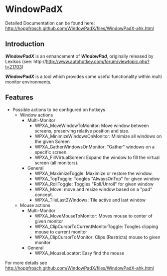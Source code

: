 WindowPadX
==========

Detailed Documentation can be found here: http://hoppfrosch.github.com/WindowPadX/files/WindowPadX-ahk.html

Introduction
------------

***WindowPadX*** is an enhancement of ***WindowPad***, originally released by Lexikos (see: http://http://www.autohotkey.com/forum/viewtopic.php?t=21703)

***WindowPadX*** is a tool which provides some useful functionality within multi monitor environments.

Features
--------
- Possible actions to be configured on hotkeys
    - Window actions
      - Multi-Monitor
          - WPXA_MoveWindowToMonitor: Move window between screens, preserving relative position and size.
          - WPXA_MinimizeWindowsOnMonitor: Minimize all windows on the given Screen
          - WPXA_GatherWindowsOnMonitor: "Gather" windows on a specific screen.
          - WPXA_FillVirtualScreen: Expand the window to fill the virtual screen (all monitors).
      - General
          - WPXA_MaximizeToggle: Maximize or restore the window.
          - WPXA_TopToggle: Toogles "AlwaysOnTop" for given window
          - WPXA_RollToggle: Toggles "Roll/Unroll" for given window
          - WPXA_Move: move and resize window based on a "pad" concept.
          - WPXA_TileLast2Windows: Tile active and last window
    - Mouse actions
      - Multi-Monitor
          - WPXA_MoveMouseToMonitor: Moves mouse to center of given monitor
          - WPXA_ClipCursorToCurrentMonitorToggle: Toogles clipping mouse to current monitor
          - WPXA_ClipCursorToMonitor: Clips (Restricts) mouse to given monitor
      - General
          - WPXA_MouseLocator: Easy find the mouse 

For more details see http://hoppfrosch.github.com/WindowPadX/files/WindowPadX-ahk.html